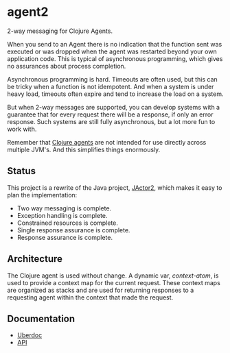 # agent2
2-way messaging for Clojure Agents.

When you send to an Agent there is no indication that the function
sent was executed or was dropped when the agent was restarted beyond
your own application code. This is typical of asynchronous programming,
which gives no assurances about process completion.

Asynchronous programming is hard. Timeouts are often used, but this can
be tricky when a function is not idempotent. And when a system is under
heavy load, timeouts often expire and tend to increase the load on
a system.

But when 2-way messages are supported, you can develop systems with a
guarantee that for every request there will be a response, if only
an error response. Such systems are still fully asynchronous, but a 
lot more fun to work with.

Remember that [Clojure agents](http://clojure.org/agents) are not intended for use directly across 
multiple JVM's. And this simplifies things enormously.

## Status

This project is a rewrite of the Java project, 
[JActor2](https://github.com/laforge49/JActor2), 
which makes it easy to plan the implementation:

  - Two way messaging is complete.
  - Exception handling is complete.
  - Constrained resources is complete.
  - Single response assurance is complete.
  - Response assurance is complete.

## Architecture

The Clojure agent is used without change. A dynamic var, *context-atom*,
is used to provide a context map for the current request. These
context maps are organized as stacks and are used for returning responses
to a requesting agent within the context that made the request.

## Documentation

  - [Uberdoc](http://www.agilewiki.org/projects/agent2/uberdoc.html)
  - [API](http://www.agilewiki.org/projects/agent2/doc/index.html)
  